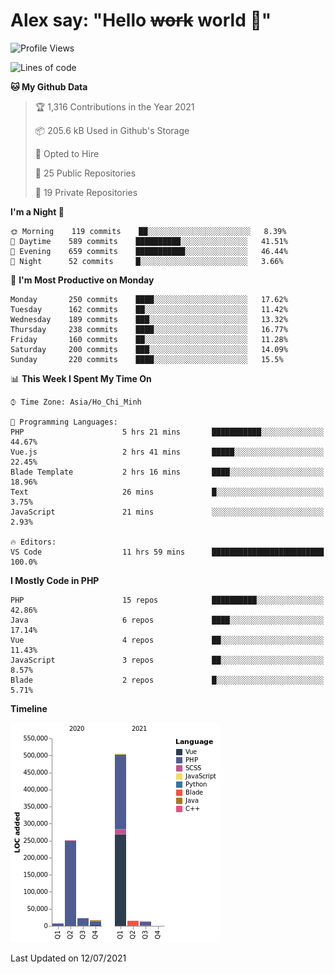 # Alex say: "Hello ~~work~~ world 🐾"

<!--START_SECTION:waka-->
![Profile Views](http://img.shields.io/badge/Profile%20Views-0-blue)

![Lines of code](https://img.shields.io/badge/From%20Hello%20World%20I%27ve%20Written-831770%20lines%20of%20code-blue)

**🐱 My Github Data** 

> 🏆 1,316 Contributions in the Year 2021
 > 
> 📦 205.6 kB Used in Github's Storage 
 > 
> 💼 Opted to Hire
 > 
> 📜 25 Public Repositories 
 > 
> 🔑 19 Private Repositories  
 > 
**I'm a Night 🦉** 

```text
🌞 Morning    119 commits    ██░░░░░░░░░░░░░░░░░░░░░░░   8.39% 
🌆 Daytime    589 commits    ██████████░░░░░░░░░░░░░░░   41.51% 
🌃 Evening    659 commits    ███████████░░░░░░░░░░░░░░   46.44% 
🌙 Night      52 commits     █░░░░░░░░░░░░░░░░░░░░░░░░   3.66%

```
📅 **I'm Most Productive on Monday** 

```text
Monday       250 commits    ████░░░░░░░░░░░░░░░░░░░░░   17.62% 
Tuesday      162 commits    ██░░░░░░░░░░░░░░░░░░░░░░░   11.42% 
Wednesday    189 commits    ███░░░░░░░░░░░░░░░░░░░░░░   13.32% 
Thursday     238 commits    ████░░░░░░░░░░░░░░░░░░░░░   16.77% 
Friday       160 commits    ██░░░░░░░░░░░░░░░░░░░░░░░   11.28% 
Saturday     200 commits    ███░░░░░░░░░░░░░░░░░░░░░░   14.09% 
Sunday       220 commits    ████░░░░░░░░░░░░░░░░░░░░░   15.5%

```


📊 **This Week I Spent My Time On** 

```text
⌚︎ Time Zone: Asia/Ho_Chi_Minh

💬 Programming Languages: 
PHP                      5 hrs 21 mins       ███████████░░░░░░░░░░░░░░   44.67% 
Vue.js                   2 hrs 41 mins       █████░░░░░░░░░░░░░░░░░░░░   22.45% 
Blade Template           2 hrs 16 mins       ████░░░░░░░░░░░░░░░░░░░░░   18.96% 
Text                     26 mins             █░░░░░░░░░░░░░░░░░░░░░░░░   3.75% 
JavaScript               21 mins             ░░░░░░░░░░░░░░░░░░░░░░░░░   2.93%

🔥 Editors: 
VS Code                  11 hrs 59 mins      █████████████████████████   100.0%

```

**I Mostly Code in PHP** 

```text
PHP                      15 repos            ██████████░░░░░░░░░░░░░░░   42.86% 
Java                     6 repos             ████░░░░░░░░░░░░░░░░░░░░░   17.14% 
Vue                      4 repos             ██░░░░░░░░░░░░░░░░░░░░░░░   11.43% 
JavaScript               3 repos             ██░░░░░░░░░░░░░░░░░░░░░░░   8.57% 
Blade                    2 repos             █░░░░░░░░░░░░░░░░░░░░░░░░   5.71%

```


**Timeline**

![Chart not found](https://raw.githubusercontent.com/alexzvn/alexzvn/main/charts/bar_graph.png) 


 Last Updated on 12/07/2021
<!--END_SECTION:waka-->
